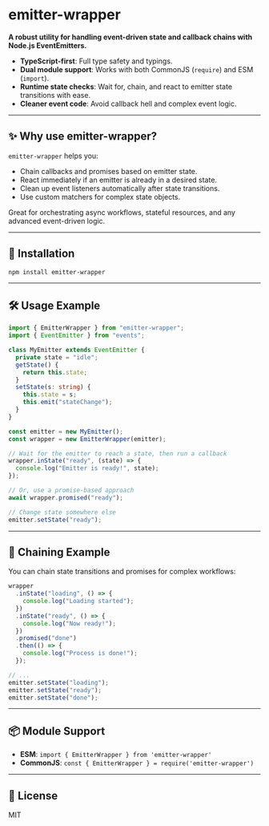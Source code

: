 # emitter-wrapper

**A robust utility for handling event-driven state and callback chains with Node.js EventEmitters.**

- **TypeScript-first**: Full type safety and typings.
- **Dual module support**: Works with both CommonJS (`require`) and ESM (`import`).
- **Runtime state checks**: Wait for, chain, and react to emitter state transitions with ease.
- **Cleaner event code**: Avoid callback hell and complex event logic.

---

## ✨ Why use emitter-wrapper?

`emitter-wrapper` helps you:

- Chain callbacks and promises based on emitter state.
- React immediately if an emitter is already in a desired state.
- Clean up event listeners automatically after state transitions.
- Use custom matchers for complex state objects.

Great for orchestrating async workflows, stateful resources, and any advanced event-driven logic.

---

## 🚀 Installation

```bash
npm install emitter-wrapper
```

---

## 🛠️ Usage Example

```ts
import { EmitterWrapper } from "emitter-wrapper";
import { EventEmitter } from "events";

class MyEmitter extends EventEmitter {
  private state = "idle";
  getState() {
    return this.state;
  }
  setState(s: string) {
    this.state = s;
    this.emit("stateChange");
  }
}

const emitter = new MyEmitter();
const wrapper = new EmitterWrapper(emitter);

// Wait for the emitter to reach a state, then run a callback
wrapper.inState("ready", (state) => {
  console.log("Emitter is ready!", state);
});

// Or, use a promise-based approach
await wrapper.promised("ready");

// Change state somewhere else
emitter.setState("ready");
```

---

## 🔗 Chaining Example

You can chain state transitions and promises for complex workflows:

```ts
wrapper
  .inState("loading", () => {
    console.log("Loading started");
  })
  .inState("ready", () => {
    console.log("Now ready!");
  })
  .promised("done")
  .then(() => {
    console.log("Process is done!");
  });

// ...
emitter.setState("loading");
emitter.setState("ready");
emitter.setState("done");
```

---

## 📦 Module Support

- **ESM**: `import { EmitterWrapper } from 'emitter-wrapper'`
- **CommonJS**: `const { EmitterWrapper } = require('emitter-wrapper')`

---

## 📝 License

MIT
